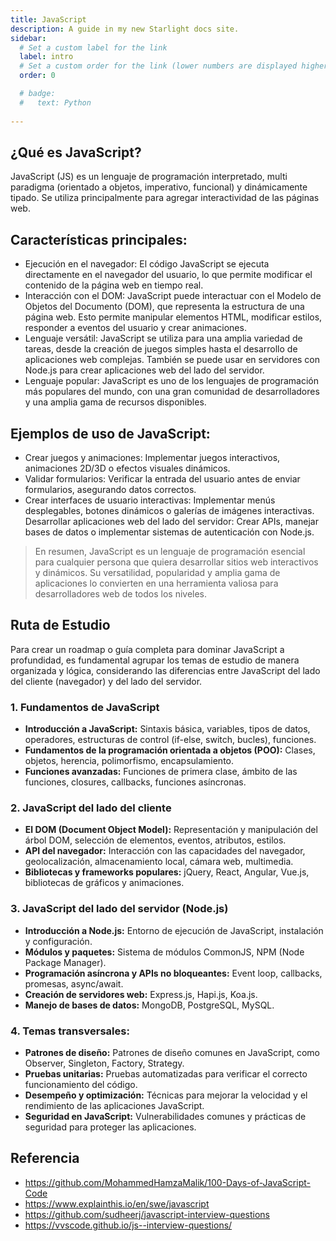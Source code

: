 ```yaml
---
title: JavaScript
description: A guide in my new Starlight docs site.
sidebar:
  # Set a custom label for the link
  label: intro
  # Set a custom order for the link (lower numbers are displayed higher up)
  order: 0

  # badge:
  #   text: Python
    
---
```



## ¿Qué es JavaScript?
JavaScript (JS) es un lenguaje de programación interpretado, multi paradigma (orientado a objetos, imperativo, funcional) y dinámicamente tipado. Se utiliza principalmente para agregar interactividad de las páginas web.

## Características principales:

- Ejecución en el navegador: El código JavaScript se ejecuta directamente en el navegador del usuario, lo que permite modificar el contenido de la página web en tiempo real.
- Interacción con el DOM: JavaScript puede interactuar con el Modelo de Objetos del Documento (DOM), que representa la estructura de una página web. Esto permite manipular elementos HTML, modificar estilos, responder a eventos del usuario y crear animaciones.
- Lenguaje versátil: JavaScript se utiliza para una amplia variedad de tareas, desde la creación de juegos simples hasta el desarrollo de aplicaciones web complejas. También se puede usar en servidores con Node.js para crear aplicaciones web del lado del servidor.
- Lenguaje popular: JavaScript es uno de los lenguajes de programación más populares del mundo, con una gran comunidad de desarrolladores y una amplia gama de recursos disponibles.

## Ejemplos de uso de JavaScript:

- Crear juegos y animaciones: Implementar juegos interactivos, animaciones 2D/3D o efectos visuales dinámicos.
- Validar formularios: Verificar la entrada del usuario antes de enviar formularios, asegurando datos correctos.
- Crear interfaces de usuario interactivas: Implementar menús desplegables, botones dinámicos o galerías de imágenes interactivas.
Desarrollar aplicaciones web del lado del servidor: Crear APIs, manejar bases de datos o implementar sistemas de autenticación con Node.js.

> En resumen, JavaScript es un lenguaje de programación esencial para cualquier persona que quiera desarrollar sitios web interactivos y dinámicos. Su versatilidad, popularidad y amplia gama de aplicaciones lo convierten en una herramienta valiosa para desarrolladores web de todos los niveles.

## Ruta de Estudio

Para crear un roadmap o guía completa para dominar JavaScript a profundidad, es fundamental agrupar los temas de estudio de manera organizada y lógica, considerando las diferencias entre JavaScript del lado del cliente (navegador) y del lado del servidor.

### 1. Fundamentos de JavaScript

- **Introducción a JavaScript:** Sintaxis básica, variables, tipos de datos, operadores, estructuras de control (if-else, switch, bucles), funciones.
- **Fundamentos de la programación orientada a objetos (POO):** Clases, objetos, herencia, polimorfismo, encapsulamiento.
- **Funciones avanzadas:** Funciones de primera clase, ámbito de las funciones, closures, callbacks, funciones asíncronas.

### 2. JavaScript del lado del cliente

- **El DOM (Document Object Model):** Representación y manipulación del árbol DOM, selección de elementos, eventos, atributos, estilos.
- **API del navegador:** Interacción con las capacidades del navegador, geolocalización, almacenamiento local, cámara web, multimedia.
- **Bibliotecas y frameworks populares:** jQuery, React, Angular, Vue.js, bibliotecas de gráficos y animaciones.

### 3. JavaScript del lado del servidor (Node.js)

- **Introducción a Node.js:** Entorno de ejecución de JavaScript, instalación y configuración.
- **Módulos y paquetes:** Sistema de módulos CommonJS, NPM (Node Package Manager).
- **Programación asíncrona y APIs no bloqueantes:** Event loop, callbacks, promesas, async/await.
- **Creación de servidores web:** Express.js, Hapi.js, Koa.js.
- **Manejo de bases de datos:** MongoDB, PostgreSQL, MySQL.

### 4. Temas transversales:

- **Patrones de diseño:** Patrones de diseño comunes en JavaScript, como Observer, Singleton, Factory, Strategy.
- **Pruebas unitarias:** Pruebas automatizadas para verificar el correcto funcionamiento del código.
- **Desempeño y optimización:** Técnicas para mejorar la velocidad y el rendimiento de las aplicaciones JavaScript.
- **Seguridad en JavaScript:** Vulnerabilidades comunes y prácticas de seguridad para proteger las aplicaciones.




## Referencia
- https://github.com/MohammedHamzaMalik/100-Days-of-JavaScript-Code
- https://www.explainthis.io/en/swe/javascript
- https://github.com/sudheerj/javascript-interview-questions
- https://vvscode.github.io/js--interview-questions/